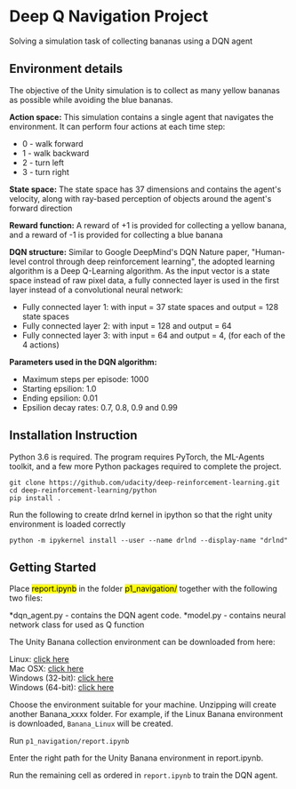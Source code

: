 # Deep Q Navigation Project

Solving a simulation task of collecting bananas using a DQN agent

## Environment details
The objective of the Unity simulation is to collect as many yellow bananas as possible while avoiding the blue bananas. 

**Action space:** This simulation contains a single agent that navigates the environment. It can perform four actions at each time step:
* 0 - walk forward
* 1 - walk backward
* 2 - turn left
* 3 - turn right

**State space:** The state space has 37 dimensions and contains the agent's velocity, along with ray-based perception of objects around the agent's forward direction

**Reward function:** A reward of +1 is provided for collecting a yellow banana, and a reward of -1 is provided for collecting a blue banana

**DQN structure:** Similar to Google DeepMind's DQN Nature paper, "Human-level control through deep reinforcement learning", the adopted learning algorithm is a Deep Q-Learning algorithm. As the input vector is a state space instead of raw pixel data, a fully connected layer is used in the first layer instead of a convolutional neural network:
* Fully connected layer 1: with input = 37 state spaces and output = 128 state spaces
* Fully connected layer 2: with input = 128 and output = 64
* Fully connected layer 3: with input = 64 and output = 4, (for each of the 4 actions)

**Parameters used in the DQN algorithm:**
* Maximum steps per episode: 1000
* Starting epsilion: 1.0
* Ending epsilion: 0.01
* Epsilion decay rates: 0.7, 0.8, 0.9 and 0.99

## Installation Instruction

Python 3.6 is required. The program requires PyTorch, the ML-Agents toolkit, and a few more Python packages required to complete the project.

```
git clone https://github.com/udacity/deep-reinforcement-learning.git  
cd deep-reinforcement-learning/python  
pip install .
```

Run the following to create drlnd kernel in ipython so that the right unity environment is loaded correctly  


```python -m ipykernel install --user --name drlnd --display-name "drlnd"```

## Getting Started

Place <mark>report.ipynb</mark> in the folder <mark>p1_navigation/</mark> together with the following two files:

*dqn_agent.py - contains the DQN agent code. 
*model.py - contains neural network class for used as Q function

The Unity Banana collection environment can be downloaded from here: 

Linux: [click here](https://s3-us-west-1.amazonaws.com/udacity-drlnd/P1/Banana/Banana_Linux.zip)  
Mac OSX: [click here](https://s3-us-west-1.amazonaws.com/udacity-drlnd/P1/Banana/Banana.app.zip)  
Windows (32-bit): [click here](https://s3-us-west-1.amazonaws.com/udacity-drlnd/P1/Banana/Banana_Windows_x86.zip)  
Windows (64-bit): [click here](https://s3-us-west-1.amazonaws.com/udacity-drlnd/P1/Banana/Banana_Windows_x86_64.zip)  

Choose the environment suitable for your machine. Unzipping will create another Banana_xxxx folder. For example, if the Linux Banana environment is downloaded, ```Banana_Linux``` will be created. 

Run ```p1_navigation/report.ipynb```

Enter the right path for the Unity Banana environment in report.ipynb. 

Run the remaining cell as ordered in ```report.ipynb``` to train the DQN agent. 
